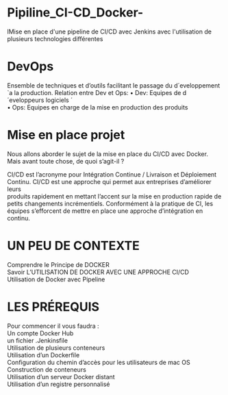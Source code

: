 # Pipiline_CI-CD_Docker-
lMise en place d'une pipeline de CI/CD avec Jenkins avec l'utilisation de plusieurs technologies différentes  <br>
# DevOps
Ensemble de techniques et d’outils facilitant le passage du
d´eveloppement `a la production.
Relation entre Dev et Ops:
• Dev: Equipes de d´eveloppeurs logiciels ´ <br>
• Ops: Equipes en charge de la mise en production des produits <br>
# Mise en place projet 
Nous allons aborder le sujet de la mise en place du CI/CD avec Docker. Mais avant toute chose, de quoi s’agit-il ? <br>

CI/CD est l’acronyme pour Intégration Continue / Livraison et Déploiement Continu. CI/CD est une approche qui permet aux entreprises d’améliorer leurs <br>produits rapidement en mettant l’accent sur la mise en production rapide de petits changements incrémentiels. Conformément à la pratique de CI, les <br>équipes s’efforcent de mettre en place une approche d’intégration en continu.

 # UN PEU DE CONTEXTE
  Comprendre le Principe de DOCKER <br>
  Savoir L’UTILISATION DE DOCKER AVEC UNE APPROCHE CI/CD<br>
  Utilisation de Docker avec Pipeline <br>

  # LES PRÉREQUIS
  Pour commencer il vous faudra : <br>
  Un compte Docker Hub  <br>
  un fichier .Jenkinsfile <br>
  Utilisation de plusieurs conteneurs <br>
  Utilisation d’un Dockerfile <br>
  Configuration du chemin d’accès pour les utilisateurs de mac OS <br>
  Construction de conteneurs <br>
  Utilisation d’un serveur Docker distant <br>
  Utilisation d’un registre personnalisé <br>
